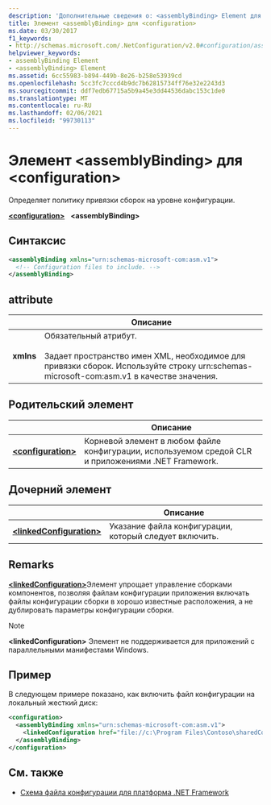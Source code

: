 ```yaml
---
description: 'Дополнительные сведения о: <assemblyBinding> Element для <configuration>'
title: Элемент <assemblyBinding> для <configuration>
ms.date: 03/30/2017
f1_keywords:
- http://schemas.microsoft.com/.NetConfiguration/v2.0#configuration/assemblyBinding
helpviewer_keywords:
- assemblyBinding Element
- <assemblyBinding> Element
ms.assetid: 6cc55983-b894-449b-8e26-b258e53939cd
ms.openlocfilehash: 5cc3fc7cccd4b9dc7b62815734ff76e32e2243d3
ms.sourcegitcommit: ddf7edb67715a5b9a45e3dd44536dabc153c1de0
ms.translationtype: MT
ms.contentlocale: ru-RU
ms.lasthandoff: 02/06/2021
ms.locfileid: "99730113"
---
```

# <a name="assemblybinding-element-for-configuration"></a>Элемент \<assemblyBinding> для \<configuration>

Определяет политику привязки сборок на уровне конфигурации.

[**\<configuration>**](configuration-element.md) &nbsp;&nbsp;**\<assemblyBinding>**

## <a name="syntax"></a>Синтаксис

```xml
<assemblyBinding xmlns="urn:schemas-microsoft-com:asm.v1">
  <!-- Configuration files to include. -->
</assemblyBinding>
```

## <a name="attribute"></a>attribute

|           | Описание |
| --------- | ----------- |
| **xmlns** | Обязательный атрибут.<br><br>Задает пространство имен XML, необходимое для привязки сборок. Используйте строку urn:schemas-microsoft-com:asm.v1 в качестве значения. |

## <a name="parent-element"></a>Родительский элемент

|     | Описание |
| --- | ----------- |
| [**\<configuration>**](configuration-element.md) | Корневой элемент в любом файле конфигурации, используемом средой CLR и приложениями .NET Framework. |

## <a name="child-element"></a>Дочерний элемент

|     | Описание |
| --- | ----------- |
| [**\<linkedConfiguration>**](linkedconfiguration-element.md) | Указание файла конфигурации, который следует включить. |

## <a name="remarks"></a>Remarks

[**\<linkedConfiguration>**](linkedconfiguration-element.md)Элемент упрощает управление сборками компонентов, позволяя файлам конфигурации приложения включать файлы конфигурации сборки в хорошо известные расположения, а не дублировать параметры конфигурации сборки.

> [!NOTE]
> **\<linkedConfiguration>** Элемент не поддерживается для приложений с параллельными манифестами Windows.

## <a name="example"></a>Пример

В следующем примере показано, как включить файл конфигурации на локальный жесткий диск:

```xml
<configuration>
  <assemblyBinding xmlns="urn:schemas-microsoft-com:asm.v1">
    <linkedConfiguration href="file://c:\Program Files\Contoso\sharedConfig.xml" />
  </assemblyBinding>
</configuration>
```

## <a name="see-also"></a>См. также

- [Схема файла конфигурации для платформа .NET Framework](index.md)
